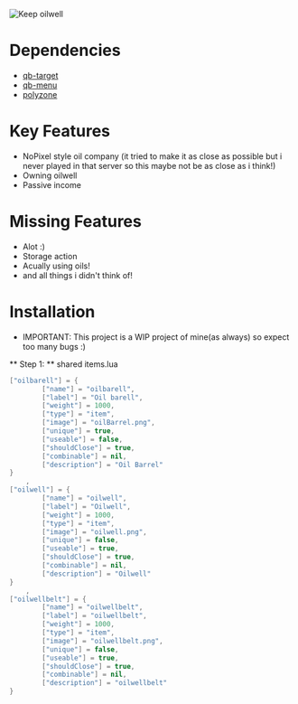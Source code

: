 ![Keep oilwell](https://raw.githubusercontent.com/swkeep/keep-oilwell/main/.github/images/banner2.png)

# Dependencies
* [qb-target](https://github.com/BerkieBb/qb-target)
* [qb-menu](https://github.com/qbcore-framework/qb-menu)
* [polyzone](https://github.com/qbcore-framework/PolyZone)

# Key Features
* NoPixel style oil company (it tried to make it as close as possible but i never played in that server so this maybe not be as close as i think!)
* Owning oilwell
* Passive income

# Missing Features
* Alot :)
* Storage action
* Acually using oils!
* and all things i didn't think of! 

# Installation
* IMPORTANT: This project is a WIP project of mine(as always) so expect too many bugs :)

** Step 1:
** shared items.lua
```lua 
["oilbarell"] = {
		["name"] = "oilbarell",
		["label"] = "Oil barell",
		["weight"] = 1000,
		["type"] = "item",
		["image"] = "oilBarrel.png",
		["unique"] = true,
		["useable"] = false,
		["shouldClose"] = true,
		["combinable"] = nil,
		["description"] = "Oil Barrel"
}
	,
["oilwell"] = {
		["name"] = "oilwell",
		["label"] = "Oilwell",
		["weight"] = 1000,
		["type"] = "item",
		["image"] = "oilwell.png",
		["unique"] = false,
		["useable"] = true,
		["shouldClose"] = true,
		["combinable"] = nil,
		["description"] = "Oilwell"
}
	,
["oilwellbelt"] = {
		["name"] = "oilwellbelt",
		["label"] = "oilwellbelt",
		["weight"] = 1000,
		["type"] = "item",
		["image"] = "oilwellbelt.png",
		["unique"] = false,
		["useable"] = true,
		["shouldClose"] = true,
		["combinable"] = nil,
		["description"] = "oilwellbelt"
}
```
